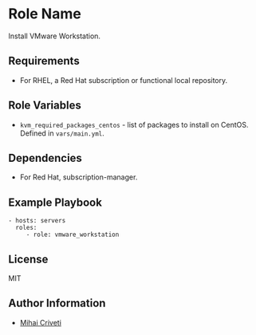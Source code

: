 Role Name
=========

Install VMware Workstation.

Requirements
------------

- For RHEL, a Red Hat subscription or functional local repository.

Role Variables
--------------

- `kvm_required_packages_centos` - list of packages to install on CentOS. Defined in `vars/main.yml`.

Dependencies
------------

- For Red Hat, subscription-manager.

Example Playbook
----------------

    - hosts: servers
      roles:
         - role: vmware_workstation

License
-------

MIT

Author Information
------------------

- [Mihai Criveti](https://www.linkedin.com/in/crivetimihai/)

